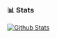 ### 📊 Stats

[![Github Stats](https://yumin-github-stats.vercel.app/api?username=yumincho&theme=graywhite&show_icons=true&hide=stars)](https://github.com/yumincho/github-readme-stats)
